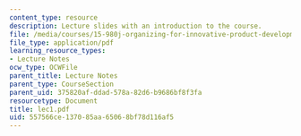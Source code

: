```yaml
---
content_type: resource
description: Lecture slides with an introduction to the course.
file: /media/courses/15-980j-organizing-for-innovative-product-development-spring-2007/557566ce137085aa65068bf78d116af5_lec1.pdf
file_type: application/pdf
learning_resource_types:
- Lecture Notes
ocw_type: OCWFile
parent_title: Lecture Notes
parent_type: CourseSection
parent_uid: 375820af-ddad-578a-82d6-b9686bf8f3fa
resourcetype: Document
title: lec1.pdf
uid: 557566ce-1370-85aa-6506-8bf78d116af5
---
```

